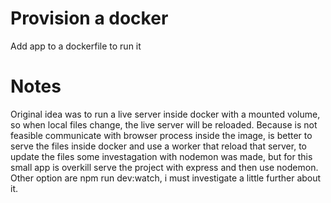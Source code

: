 # Provision a docker

Add app to a dockerfile to run it

# Notes
Original idea was to run a live server inside docker with a mounted volume, so when local files change, the live server will be reloaded.
Because is not feasible communicate with browser process inside the image, is better to serve the files inside docker and use a worker that reload that server, to update the files
some investagation with nodemon was made, but for this small app is overkill serve the project with express and then use nodemon.
Other option are npm run dev:watch, i must investigate a little  further about it.
